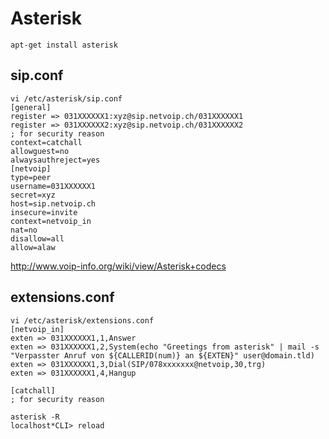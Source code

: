 # Asterisk

    apt-get install asterisk

## sip.conf

	vi /etc/asterisk/sip.conf
	[general]
	register => 031XXXXXX1:xyz@sip.netvoip.ch/031XXXXXX1
	register => 031XXXXXX2:xyz@sip.netvoip.ch/031XXXXXX2
	; for security reason
	context=catchall
	allowguest=no
	alwaysauthreject=yes
	[netvoip]
	type=peer
	username=031XXXXXX1
	secret=xyz
	host=sip.netvoip.ch
	insecure=invite
	context=netvoip_in
	nat=no
	disallow=all
	allow=alaw 

<http://www.voip-info.org/wiki/view/Asterisk+codecs>

## extensions.conf

	vi /etc/asterisk/extensions.conf
	[netvoip_in]
	exten => 031XXXXXX1,1,Answer
	exten => 031XXXXXX1,2,System(echo "Greetings from asterisk" | mail -s "Verpasster Anruf von ${CALLERID(num)} an ${EXTEN}" user@domain.tld)
	exten => 031XXXXXX1,3,Dial(SIP/078xxxxxxx@netvoip,30,trg)
	exten => 031XXXXXX1,4,Hangup

	[catchall]
	; for security reason

	asterisk -R
	localhost*CLI> reload
